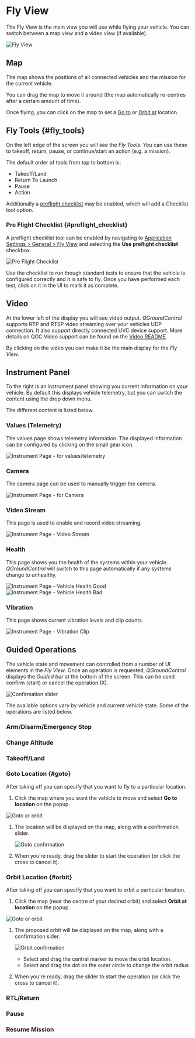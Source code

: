 # Fly View

The Fly View is the main view you will use while flying your vehicle. 
You can switch between a map view and a video view (if available).

![Fly View](../../assets/fly/fly_view_overview.jpg)


## Map

The map shows the positions of all connected vehicles and the mission for the current vehicle.

You can drag the map to move it around (the map automatically re-centres after a certain amount of time).

Once flying, you can click on the map to set a [Go to](#goto) or [Orbit at](#orbit) location.

## Fly Tools {#fly_tools}

On the left edge of the screen you will see the *Fly Tools*.
You can use these to takeoff, return, pause, or continue/start an action (e.g. a mission).

The default order of tools from top to bottom is:
* Takeoff/Land
* Return To Launch
* Pause
* Action

Additionally a [preflight checklist](#preflight_checklist) may be enabled, which will add a Checklist tool option.

### Pre Flight Checklist {#preflight_checklist}

A preflight checklist tool can be enabled by navigating to [Application Settings > General > Fly View](../SettingsView/General.md) and selecting the **Use preflight checklist** checkbox.

![Pre Flight Checklist](../../assets/fly/pre_flight_checklist.jpg)

Use the checklist to run though standard tests to ensure that the vehicle is configured correctly and it is safe to fly.
Once you have performed each test, click on it in the UI to mark it as complete.  

## Video

At the lower left of the display you will see video output.
*QGroundControl* supports RTP and RTSP video streaming over your vehicles UDP connection. 
It also support directly connected UVC device support. 
More details on QGC Video support can be found on the [Video README](https://github.com/mavlink/qgroundcontrol/blob/master/src/VideoStreaming/README.md).

By clicking on the video you can make it be the main display for the *Fly View*.

## Instrument Panel

To the right is an instrument panel showing you current information on your vehicle. 
By default this displays vehicle telemetry, but you can switch the content using the drop down menu.

The different content is listed below.

### Values (Telemetry)

The values page shows telemetry information.
The displayed information can be configured by clicking on the small gear icon.

![Instrument Page - for values/telemetry](../../assets/fly/instrument_page_values.jpg)


### Camera

The camera page can be used to manually trigger the camera.

![Instrument Page - for Camera](../../assets/fly/instrument_page_camera.jpg)


### Video Stream

This page is used to enable and record video streaming.

![Instrument Page - Video Stream](../../assets/fly/instrument_page_video_stream.jpg)


### Health

This page shows you the health of the systems within your vehicle.
*QGroundControl* will switch to this page automatically if any systems change to unhealthy.

![Instrument Page - Vehicle Health Good](../../assets/fly/instrument_page_health_good.jpg)
![Instrument Page - Vehicle Health Bad](../../assets/fly/instrument_page_health_bad.jpg)


### Vibration

This page shows current vibration levels and clip counts.

![Instrument Page - Vibration Clip](../../assets/fly/instrument_page_vibration.jpg)


## Guided Operations

The vehicle state and movement can controlled from a number of UI elements in the *Fly View*.
Once an operation is requested, *QGroundControl* displays the *Guided bar* at the bottom of the screen.
This can be used confirm (start) or cancel the operation (X).

![Confirmation slider](../../assets/fly/confirmation_slider.jpg)

The available options vary by vehicle and current vehicle state.
Some of the operations are listed below.


### Arm/Disarm/Emergency Stop

### Change Altitude

### Takeoff/Land

### Goto Location {#goto}

After taking off you can specify that you want to fly to a particular location.

1. Click the map where you want the vehicle to move and select **Go to location** on the popup.

  ![Goto or orbit](../../assets/fly/goto_or_orbit.jpg)
  
1. The location will be displayed on the map, along with a confirmation slider.

   ![Goto confirmation](../../assets/fly/goto.jpg)
   
1. When you're ready, drag the slider to start the operation (or click the cross to cancel it).

### Orbit Location {#orbit}

After taking off you can specify that you want to orbit a particular location.

1. Click the map (near the centre of your desired orbit) and select **Orbit at location** on the popup.

  ![Goto or orbit](../../assets/fly/goto_or_orbit.jpg)
  
1. The proposed orbit will be displayed on the map, along with a confirmation sider.

   ![Orbit confirmation](../../assets/fly/orbit.jpg)
   
   - Select and drag the central marker to move the orbit location.
   - Select and drag the dot on the outer circle to change the orbit radius
1. When you're ready, drag the slider to start the operation (or click the cross to cancel it).


### RTL/Return

### Pause

### Resume Mission

<!-- populate from https://docs.qgroundcontrol.com/en/releases/stable_v3.2_long.html#resume-mission -->

